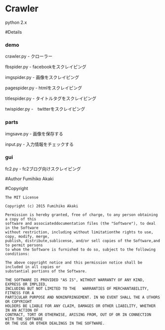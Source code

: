 # Crawler

python 2.x

#Details

### demo
crawler.py - クローラー

fbspider.py - facebookをスクレイピング

imgspider.py - 画像をスクレイピング

pagespider.py - htmlをスクレイピング

titlespider.py - タイトルタグをスクレイピング

twispider.py -　twitterをスクレイピング

### parts
imgsave.py - 画像を保存する

input.py - 入力情報をチェックする

### gui
fc2.py - fc2ブログ向けスクレイピング

#Author
Fumihiko Akaki

#Copyright
  
    The MIT License

    Copyright (c) 2015 Fumihiko Akaki

    Permission is hereby granted, free of charge, to any person obtaining a copy of this
    software and associateddocumentation files (the "Software"), to deal in the Software
    without restriction, including without limitationthe rights to use, copy, modify, merge,
    publish, distribute,sublicense, and/or sell copies of the Software,and to permit persons
    to whom the Software is furnished to do so, subject to the following conditions:

    The above copyright notice and this permission notice shall be included in all copies or 
    substantial portions of the Software.

    THE SOFTWARE IS PROVIDED "AS IS", WITHOUT WARRANTY OF ANY KIND, EXPRESS OR IMPLIED, 
    INCLUDING BUT NOT LIMITED TO THE   WARRANTIES OF MERCHANTABILITY, FITNESS FOR A
    PARTICULAR PURPOSE AND NONINFRINGEMENT. IN NO EVENT SHALL THE A UTHORS OR COPYRIGHT
    HOLDERS BE LIABLE FOR ANY CLAIM, DAMAGES OR OTHER LIABILITY, WHETHER IN AN ACTION OF
    CONTRACT, TORT OR OTHERWISE, ARISING FROM, OUT OF OR IN CONNECTION WITH THE SOFTWARE
    OR THE USE OR OTHER DEALINGS IN THE SOFTWARE.
